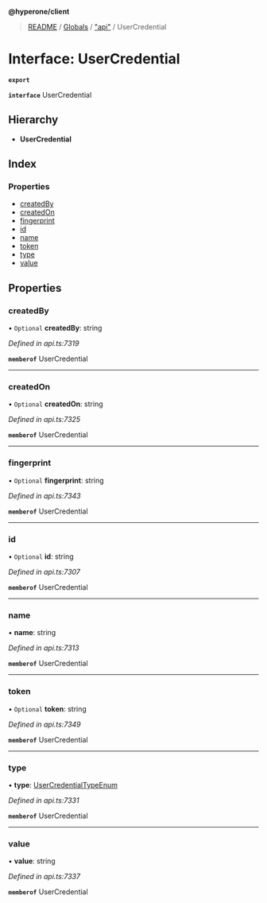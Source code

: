 **@hyperone/client**

> [README](../README.md) / [Globals](../globals.md) / ["api"](../modules/_api_.md) / UserCredential

# Interface: UserCredential

**`export`** 

**`interface`** UserCredential

## Hierarchy

* **UserCredential**

## Index

### Properties

* [createdBy](_api_.usercredential.md#createdby)
* [createdOn](_api_.usercredential.md#createdon)
* [fingerprint](_api_.usercredential.md#fingerprint)
* [id](_api_.usercredential.md#id)
* [name](_api_.usercredential.md#name)
* [token](_api_.usercredential.md#token)
* [type](_api_.usercredential.md#type)
* [value](_api_.usercredential.md#value)

## Properties

### createdBy

• `Optional` **createdBy**: string

*Defined in api.ts:7319*

**`memberof`** UserCredential

___

### createdOn

• `Optional` **createdOn**: string

*Defined in api.ts:7325*

**`memberof`** UserCredential

___

### fingerprint

• `Optional` **fingerprint**: string

*Defined in api.ts:7343*

**`memberof`** UserCredential

___

### id

• `Optional` **id**: string

*Defined in api.ts:7307*

**`memberof`** UserCredential

___

### name

•  **name**: string

*Defined in api.ts:7313*

**`memberof`** UserCredential

___

### token

• `Optional` **token**: string

*Defined in api.ts:7349*

**`memberof`** UserCredential

___

### type

•  **type**: [UserCredentialTypeEnum](../enums/_api_.usercredentialtypeenum.md)

*Defined in api.ts:7331*

**`memberof`** UserCredential

___

### value

•  **value**: string

*Defined in api.ts:7337*

**`memberof`** UserCredential
